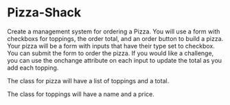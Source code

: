 # Pizza-Shack

Create a management system for ordering a Pizza. You will use a form with checkboxs for toppings, the order total, and an order button to build a pizza. Your pizza will be a form with inputs that have their type set to checkbox. You can submit the form to order the pizza. If you would like a challenge, you can use the onchange attribute on each input to update the total as you add each topping.

The class for pizza will have a list of toppings and a total.

The class for toppings will have a name and a price.
